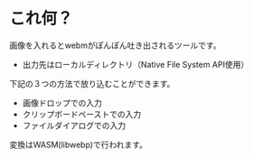 # これ何？

画像を入れるとwebmがぽんぽん吐き出されるツールです。

- 出力先はローカルディレクトリ（Native File System API使用）

下記の３つの方法で放り込むことができます。

- 画像ドロップでの入力
- クリップボードペーストでの入力
- ファイルダイアログでの入力

変換はWASM(libwebp)で行われます。